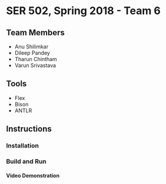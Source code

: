 # SER 502, Spring 2018 - Team 6

## Team Members

* Anu Shilimkar
* Dileep Pandey
* Tharun Chintham
* Varun Srivastava

## Tools

* Flex
* Bison
* ANTLR

## Instructions

### Installation

### Build and Run

#### Video Demonstration
